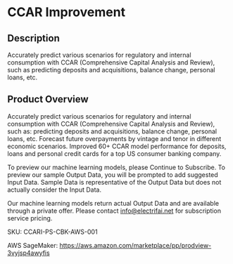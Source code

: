 # CCAR Improvement

## Description
Accurately predict various scenarios for regulatory and internal consumption with CCAR (Comprehensive Capital Analysis and Review), such as predicting deposits and acquisitions, balance change, personal loans, etc.

## Product Overview
Accurately predict various scenarios for regulatory and internal consumption with CCAR (Comprehensive Capital Analysis and Review), such as: predicting deposits and acquisitions, balance change, personal loans, etc. Forecast future overpayments by vintage and tenor in different economic scenarios. Improved 60+ CCAR model performance for deposits, loans and personal credit cards for a top US consumer banking company.

To preview our machine learning models, please Continue to Subscribe. To preview our sample Output Data, you will be prompted to add suggested Input Data. Sample Data is representative of the Output Data but does not actually consider the Input Data.

Our machine learning models return actual Output Data and are available through a private offer. Please contact info@electrifai.net for subscription service pricing.

SKU: CCARI-PS-CBK-AWS-001

AWS SageMaker:  https://aws.amazon.com/marketplace/pp/prodview-3vyjsp4awyfis
